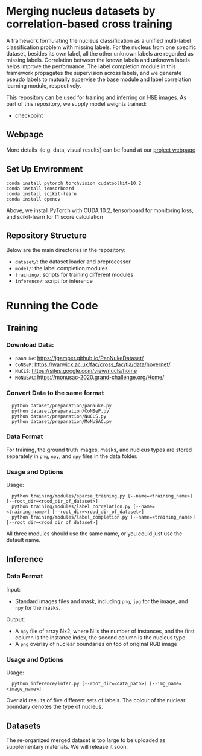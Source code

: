 # Merging nucleus datasets by correlation-based cross training

A framework formulating the nucleus classification as a unified multi-label classification problem with missing labels. 
For the nucleus from one specific dataset, besides its own label, all the other unknown labels are regarded as missing labels. 
Correlation between the known labels and unknown labels helps improve the performance. 
The label completion module in this framework propagates the supervision across labels, and we generate pseudo labels to mutually supervise
the base module and label correlation learning module, respectively.


This repository can be used for training and inferring on H&E images. As part of this repository, we supply model weights trained:

- [checkpoint](https://drive.google.com/file/d/1iicq1Ii-MpyUHjMQGGyhZ9g9sPcouccT/view?usp=sharing)

## Webpage
More details（e.g. data, visual results) can be found at our [project webpage](https://w-h-zhang.github.io/projects/dataset_merging/dataset_merging.html)



## Set Up Environment

```
conda install pytorch torchvision cudatoolkit=10.2
conda install tensorboard
conda install scikit-learn
conda install opencv
```

Above, we install PyTorch with CUDA 10.2, tensorboard for monitoring loss, and scikit-learn for f1 score calculation

## Repository Structure

Below are the main directories in the repository: 

- `dataset/`: the dataset loader and preprocessor
- `model/`: the label completion modules
- `training/`: scripts for training different modules
- `inference/`: script for inference

# Running the Code

## Training

### Download Data:
- `panNuke`: https://jgamper.github.io/PanNukeDataset/
- `CoNSeP`: https://warwick.ac.uk/fac/cross_fac/tia/data/hovernet/
- `NuCLS`: https://sites.google.com/view/nucls/home
- `MoNuSAC`: https://monusac-2020.grand-challenge.org/Home/


### Convert Data to the same format
```
  python dataset/preparation/panNuke.py
  python dataset/preparation/CoNSeP.py
  python dataset/preparation/NuCLS.py
  python dataset/preparation/MoNuSAC.py
```


### Data Format
For training, the ground truth images, masks, and nucleus types are stored separately in `png`, `npy`, and `npy` files in the data folder.


### Usage and Options
 
Usage: <br />
```
  python training/modules/sparse_training.py [--name=<training_name>] [--root_dir=<rood_dir_of_dataset>]
  python training/modules/label_correlation.py [--name=<training_name>] [--root_dir=<rood_dir_of_dataset>]
  python training/modules/label_completion.py [--name=<training_name>] [--root_dir=<rood_dir_of_dataset>]
```
All three modules should use the same name, or you could just use the default name.


## Inference

### Data Format
Input: <br />
- Standard images files and mask, including `png`, `jpg` for the image, and `npy` for the masks.

Output: <br />
- A `npy` file of array Nx2, where N is the number of instances, 
and the first column is the instance index, the second column is the nucleus type.
 - A `png` overlay of nuclear boundaries on top of original RGB image
  
### Usage and Options

Usage: <br />
```
  python inference/infer.py [--root_dir=<data_path>] [--img_name=<image_name>]
```

Overlaid results of five different sets of labels. The colour of the nuclear boundary denotes the type of nucleus. <br />

## Datasets

The re-organized merged dataset is too large to be uploaded as supplementary materials. We will release it soon.

